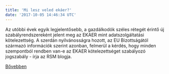 ```yaml
---
title: 'Mi lesz veled ekáer?'
date: '2017-10-05 14:46:34 UTC'
---
```


Az utóbbi évek egyik legjelentősebb, a gazdálkodók széles rétegét érintő új szabályrendszereként jelent meg az EKAER mint adatszolgáltatási kötelezettség. A szerdán nyilvánosságra hozott, az EU Bizottságától származó információk szerint azonban, felmerül a kérdés, hogy minden szempontból rendben van-e az EKAER kötelezettséget szabályozó jogszabály - írja az RSM blogja.


[Bővebben](http://ift.tt/2fUDYRo)
